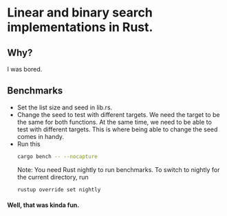 # Linear and binary search implementations in Rust.

## Why?
I was bored.

## Benchmarks
- Set the list size and seed in lib.rs.
- Change the seed to test with different targets. We need the target to be the same for both functions. At the same time, we need to be able to test with different targets. This is where being able to change the seed comes in handy.
- Run this
    ```sh
    cargo bench -- --nocapture
    ```
    Note: You need Rust nightly to run benchmarks.
    To switch to nightly for the current directory, run
    ```sh
    rustup override set nightly
    ```

#### Well, that was kinda fun.